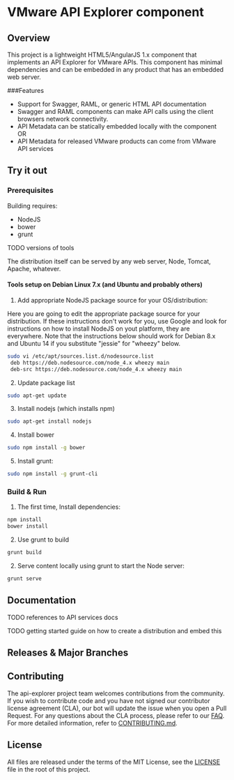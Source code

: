 # VMware API Explorer component

## Overview
This project is a lightweight HTML5/AngularJS 1.x component that implements an API Explorer for VMware APIs.  This
component has minimal dependencies and can be embedded in any product that has an embedded web server.

###Features
* Support for Swagger, RAML, or generic HTML API documentation
* Swagger and RAML components can make API calls using the client browsers network connectivity.
* API Metadata can be statically embedded locally with the component OR
* API Metadata for released VMware products can come from VMware API services

## Try it out

### Prerequisites

Building requires:
* NodeJS
* bower
* grunt

TODO versions of tools

The distribution itself can be served by any web server, Node, Tomcat, Apache, whatever.

#### Tools setup on Debian Linux 7.x (and Ubuntu and probably others)
1. Add appropriate NodeJS package source for your OS/distribution:

Here you are going to edit the appropriate package source for your distribution.  If these instructions don't work for you, use Google and look for instructions on how to install NodeJS on yout platform, they are everywhere. Note
that the instructions below should work for Debian 8.x and Ubuntu 14 if you substitute "jessie" for "wheezy" below.
```bash
sudo vi /etc/apt/sources.list.d/nodesource.list
 deb https://deb.nodesource.com/node_4.x wheezy main
 deb-src https://deb.nodesource.com/node_4.x wheezy main
```
2. Update package list
```bash
sudo apt-get update
```
3. Install nodejs (which installs npm)
```bash
sudo apt-get install nodejs
```
4. Install bower
```bash
sudo npm install -g bower
```
5. Install grunt:
```bash
sudo npm install -g grunt-cli
```
### Build & Run
1. The first time, Install dependencies:
```bash
npm install
bower install
```
2. Use grunt to build
```bash
grunt build
```
2. Serve content locally using grunt to start the Node server:
```bash
grunt serve
```
## Documentation
TODO references to API services docs

TODO getting started guide on how to create a distribution and embed this

## Releases & Major Branches

## Contributing
The api-explorer project team welcomes contributions from the community. If you wish to contribute code and you have not
signed our contributor license agreement (CLA), our bot will update the issue when you open a Pull Request. For any
questions about the CLA process, please refer to our [FAQ](https://cla.vmware.com/faq). For more detailed information,
refer to [CONTRIBUTING.md](CONTRIBUTING.md).

## License
All files are released under the terms of the MIT License, see the [LICENSE](LICENSE) file in the root of this project.
